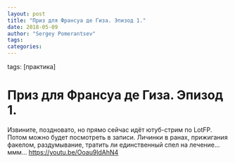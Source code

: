 ```yaml
---
layout: post
title: "Приз для Франсуа де Гиза. Эпизод 1."
date: 2018-05-09
author: "Sergey Pomerantsev"
tags:
categories:
---
```

tags: [практика]

# Приз для Франсуа де Гиза. Эпизод 1.

Извините, поздновато, но прямо сейчас идёт ютуб-стрим по LotFP.
Потом можно будет посмотреть в записи.
Личинки в ранах, прижигания факелом, раздумывание, тратить ли единственный спел на лечение... ммм...
https://youtu.be/Ooau9ldAhN4
